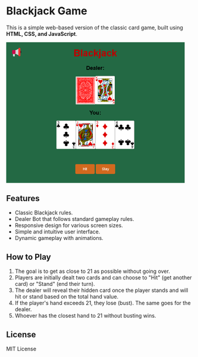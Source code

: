# Blackjack Game

This is a simple web-based version of the classic card game, built using **HTML, CSS, and JavaScript**.


<img align="center" src="assets/demo.png" width="480px">

## Features
- Classic Blackjack rules.
- Dealer Bot that follows standard gameplay rules.
- Responsive design for various screen sizes.
- Simple and intuitive user interface.
- Dynamic gameplay with animations.

## How to Play
1. The goal is to get as close to 21 as possible without going over.
2. Players are initially dealt two cards and can choose to "Hit" (get another card) or "Stand" (end their turn).
3. The dealer will reveal their hidden card once the player stands and will hit or stand based on the total hand value.
4. If the player's hand exceeds 21, they lose (bust). The same goes for the dealer.
5. Whoever has the closest hand to 21 without busting wins.

## License

MIT License
